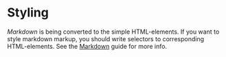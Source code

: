<script>
    import Example from './../components/Example.svelte';
    import {Example7} from './examples';
</script>

# Styling

*Markdown* is being converted to the simple HTML-elements. If you want to style markdown markup, you should write selectors to corresponding HTML-elements. See the [Markdown](https://www.markdownguide.org/basic-syntax/) guide for more info.

<Example components={Example7}/>

